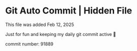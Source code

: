# Git Auto Commit | Hidden File

This file was added Feb 12, 2025

Just for fun and keeping my daily git commit active 🤪

commit number: 91889
